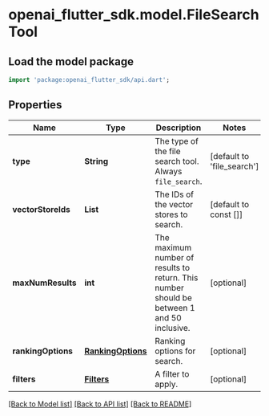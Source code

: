 # openai_flutter_sdk.model.FileSearchTool

## Load the model package
```dart
import 'package:openai_flutter_sdk/api.dart';
```

## Properties
Name | Type | Description | Notes
------------ | ------------- | ------------- | -------------
**type** | **String** | The type of the file search tool. Always `file_search`. | [default to 'file_search']
**vectorStoreIds** | **List<String>** | The IDs of the vector stores to search. | [default to const []]
**maxNumResults** | **int** | The maximum number of results to return. This number should be between 1 and 50 inclusive. | [optional] 
**rankingOptions** | [**RankingOptions**](RankingOptions.md) | Ranking options for search. | [optional] 
**filters** | [**Filters**](Filters.md) | A filter to apply. | [optional] 

[[Back to Model list]](../README.md#documentation-for-models) [[Back to API list]](../README.md#documentation-for-api-endpoints) [[Back to README]](../README.md)


